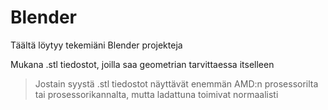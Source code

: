 # Blender

Täältä löytyy tekemiäni Blender projekteja

Mukana .stl tiedostot, joilla saa geometrian tarvittaessa itselleen

> Jostain syystä .stl tiedostot näyttävät enemmän AMD:n prosessorilta tai prosessorikannalta, mutta ladattuna toimivat normaalisti
